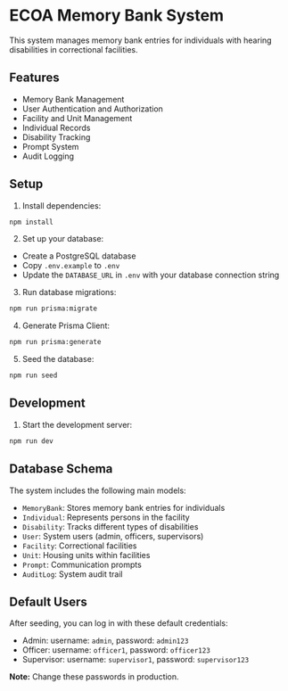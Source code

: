 # ECOA Memory Bank System

This system manages memory bank entries for individuals with hearing disabilities in correctional facilities.

## Features

- Memory Bank Management
- User Authentication and Authorization
- Facility and Unit Management
- Individual Records
- Disability Tracking
- Prompt System
- Audit Logging

## Setup

1. Install dependencies:
```bash
npm install
```

2. Set up your database:
- Create a PostgreSQL database
- Copy `.env.example` to `.env`
- Update the `DATABASE_URL` in `.env` with your database connection string

3. Run database migrations:
```bash
npm run prisma:migrate
```

4. Generate Prisma Client:
```bash
npm run prisma:generate
```

5. Seed the database:
```bash
npm run seed
```

## Development

1. Start the development server:
```bash
npm run dev
```

## Database Schema

The system includes the following main models:

- `MemoryBank`: Stores memory bank entries for individuals
- `Individual`: Represents persons in the facility
- `Disability`: Tracks different types of disabilities
- `User`: System users (admin, officers, supervisors)
- `Facility`: Correctional facilities
- `Unit`: Housing units within facilities
- `Prompt`: Communication prompts
- `AuditLog`: System audit trail

## Default Users

After seeding, you can log in with these default credentials:

- Admin: username: `admin`, password: `admin123`
- Officer: username: `officer1`, password: `officer123`
- Supervisor: username: `supervisor1`, password: `supervisor123`

**Note:** Change these passwords in production. 